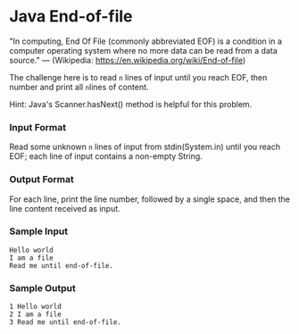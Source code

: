 # Java End-of-file

"In computing, End Of File (commonly abbreviated EOF) is a condition in a computer operating system where no more data 
can be read from a data source." — (Wikipedia: https://en.wikipedia.org/wiki/End-of-file)

The challenge here is to read `n` lines of input until you reach EOF, then number and print all `n`lines of content.

Hint: Java's Scanner.hasNext() method is helpful for this problem.

### Input Format

Read some unknown `n` lines of input from stdin(System.in) until you reach EOF; each line of input contains a non-empty String.

### Output Format

For each line, print the line number, followed by a single space, and then the line content received as input.

### Sample Input
~~~~
Hello world
I am a file
Read me until end-of-file.
~~~~

### Sample Output
~~~~
1 Hello world
2 I am a file
3 Read me until end-of-file.
~~~~